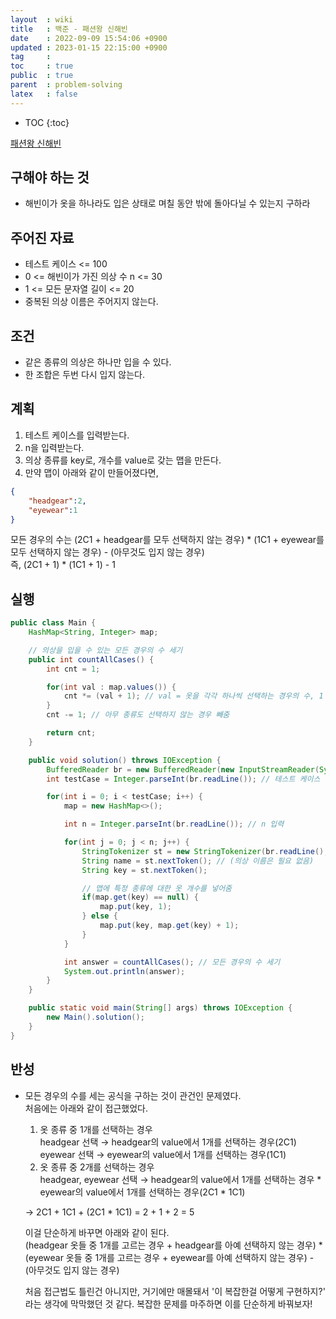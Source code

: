```yaml
---
layout  : wiki
title   : 백준 - 패션왕 신해빈
date    : 2022-09-09 15:54:06 +0900
updated : 2023-01-15 22:15:00 +0900
tag     : 
toc     : true
public  : true
parent  : problem-solving
latex   : false
---
```


* TOC
{:toc}

[패션왕 신해빈](https://www.acmicpc.net/problem/9375)

## 구해야 하는 것
- 해빈이가 옷을 하나라도 입은 상태로 며칠 동안 밖에 돌아다닐 수 있는지 구하라

## 주어진 자료
- 테스트 케이스 <= 100
- 0 <= 해빈이가 가진 의상 수 n <= 30
- 1 <= 모든 문자열 길이 <= 20
- 중복된 의상 이름은 주어지지 않는다.

## 조건
- 같은 종류의 의상은 하나만 입을 수 있다.
- 한 조합은 두번 다시 입지 않는다.

## 계획
1. 테스트 케이스를 입력받는다.
2. n을 입력받는다.
3. 의상 종류를 key로, 개수를 value로 갖는 맵을 만든다.
4. 만약 맵이 아래와 같이 만들어졌다면,  
```json
{
    "headgear":2,
    "eyewear":1
}
```
모든 경우의 수는 (2C1 + headgear를 모두 선택하지 않는 경우) * (1C1 + eyewear를 모두 선택하지 않는 경우) - (아무것도 입지 않는 경우)  
즉, (2C1 + 1) * (1C1 + 1) - 1

## 실행
```java
public class Main {
    HashMap<String, Integer> map;

    // 의상을 입을 수 있는 모든 경우의 수 세기
    public int countAllCases() {
        int cnt = 1;

        for(int val : map.values()) {
            cnt *= (val + 1); // val = 옷을 각각 하나씩 선택하는 경우의 수, 1 = 한 종류를 전부 선택하지 않는 경우의 수
        }
        cnt -= 1; // 아무 종류도 선택하지 않는 경우 빼줌

        return cnt;
    }

    public void solution() throws IOException {
        BufferedReader br = new BufferedReader(new InputStreamReader(System.in));
        int testCase = Integer.parseInt(br.readLine()); // 테스트 케이스 입력

        for(int i = 0; i < testCase; i++) {
            map = new HashMap<>();

            int n = Integer.parseInt(br.readLine()); // n 입력

            for(int j = 0; j < n; j++) {
                StringTokenizer st = new StringTokenizer(br.readLine(), " ");
                String name = st.nextToken(); // (의상 이름은 필요 없음)
                String key = st.nextToken();

                // 맵에 특정 종류에 대한 옷 개수를 넣어줌
                if(map.get(key) == null) {
                    map.put(key, 1);
                } else {
                    map.put(key, map.get(key) + 1);
                }
            }

            int answer = countAllCases(); // 모든 경우의 수 세기
            System.out.println(answer);
        }
    }

    public static void main(String[] args) throws IOException {
        new Main().solution();
    }
}
```

## 반성
- 모든 경우의 수를 세는 공식을 구하는 것이 관건인 문제였다.  
    처음에는 아래와 같이 접근했었다.
    1. 옷 종류 중 1개를 선택하는 경우  
        headgear 선택 → headgear의 value에서 1개를 선택하는 경우(2C1)  
        eyewear 선택 → eyewear의 value에서 1개를 선택하는 경우(1C1)  
    2. 옷 종류 중 2개를 선택하는 경우  
        headgear, eyewear 선택 → headgear의 value에서 1개를 선택하는 경우 * eyewear의 value에서 1개를 선택하는 경우(2C1 * 1C1)
    
    → 2C1 + 1C1 + (2C1 * 1C1) = 2 + 1 + 2 = 5
    
    이걸 단순하게 바꾸면 아래와 같이 된다.  
    (headgear 옷들 중 1개를 고르는 경우 + headgear를 아예 선택하지 않는 경우) * (eyewear 옷들 중 1개를 고르는 경우 + eyewear를 아예 선택하지 않는 경우) - (아무것도 입지 않는 경우)
    
    처음 접근법도 틀린건 아니지만, 거기에만 매몰돼서 '이 복잡한걸 어떻게 구현하지?' 라는 생각에 막막했던 것 같다. 복잡한 문제를 마주하면 이를 단순하게 바꿔보자!
